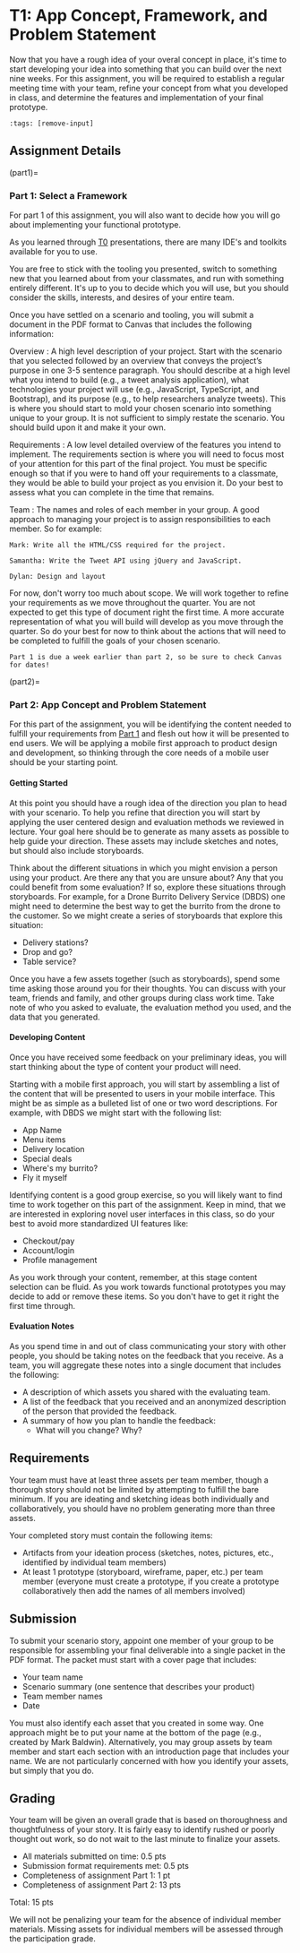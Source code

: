 T1: App Concept, Framework, and Problem Statement
=================================================

Now that you have a rough idea of your overal concept in place, it's time to start developing your idea into something that you can build over the next nine weeks. For this assignment, you will be required to establish a regular meeting time with your team, refine your concept from what you developed in class, and determine the features and implementation of your final prototype.

```{code-cell}
:tags: [remove-input]
```
## Assignment Details

(part1)=
### Part 1: Select a Framework

For part 1 of this assignment, you will also want to decide how you will go about implementing your functional prototype. 

As you learned through [T0](t1) presentations, there are many IDE's and toolkits available for you to use. 

You are free to stick with the tooling you presented, switch to something new that you learned about from your classmates, and run with something entirely different. It's up to you to decide which you will use, but you should consider the skills, interests, and desires of your entire team.

Once you have settled on a scenario and tooling, you will submit a document in the PDF format to Canvas that includes the following information:

Overview
: A high level description of your project. Start with the scenario that you selected followed by an overview that conveys the project’s purpose in one 3-5 sentence paragraph. You should describe at a high level what you intend to build (e.g., a tweet analysis application), what technologies your project will use (e.g., JavaScript, TypeScript, and Bootstrap), and its purpose (e.g., to help researchers analyze tweets). This is where you should start to mold your chosen scenario into something unique to your group. It is not sufficient to simply restate the scenario. You should build upon it and make it your own.

Requirements
: A low level detailed overview of the features you intend to implement. The requirements section is where you will need to focus most of your attention for this part of the final project. You must be specific enough so that if you were to hand off your requirements to a classmate, they would be able to build your project as you envision it. Do your best to assess what you can complete in the time that remains.

Team
: The names and roles of each member in your group. A good approach to managing your project is to assign responsibilities to each member. So for example:

    Mark: Write all the HTML/CSS required for the project.

    Samantha: Write the Tweet API using jQuery and JavaScript.

    Dylan: Design and layout

For now, don't worry too much about scope. We will work together to refine your requirements as we move throughout the quarter. You are not expected to get this type of document right the first time. A more accurate representation of what you will build will develop as you move through the quarter. So do your best for now to think about the actions that will need to be completed to fulfill the goals of your chosen scenario.

```{note}
Part 1 is due a week earlier than part 2, so be sure to check Canvas for dates!
```

(part2)=
### Part 2: App Concept and Problem Statement

For this part of the assignment, you will be identifying the content needed to fulfill your requirements from [Part 1](part1) and flesh out how it will be presented to end users. We will be applying a mobile first approach to product design and development, so thinking through the core needs of a mobile user should be your starting point.

#### Getting Started

At this point you should have a rough idea of the direction you plan to head with your scenario. To help you refine that direction you will start by applying the user centered design and evaluation methods we reviewed in lecture. Your goal here should be to generate as many assets as possible to help guide your direction. These assets may include sketches and notes, but should also include storyboards.

Think about the different situations in which you might envision a person using your product. Are there any that you are unsure about? Any that you could benefit from some evaluation? If so, explore these situations through storyboards. For example, for a Drone Burrito Delivery Service (DBDS) one might need to determine the best way to get the burrito from the drone to the customer. So we might create a series of storyboards that explore this situation:

* Delivery stations?
* Drop and go?
* Table service?

Once you have a few assets together (such as storyboards), spend some time asking those around you for their thoughts. You can discuss with your team, friends and family, and other groups during class work time. Take note of who you asked to evaluate, the evaluation method you used, and the data that you generated.

#### Developing Content

Once you have received some feedback on your preliminary ideas, you will start thinking about the type of content your product will need.

Starting with a mobile first approach, you will start by assembling a list of the content that will be presented to users in your mobile interface. This might be as simple as a bulleted list of one or two word descriptions. For example, with DBDS we might start with the following list:

* App Name
* Menu items
* Delivery location
* Special deals
* Where's my burrito?
* Fly it myself

Identifying content is a good group exercise, so you will likely want to find time to work together on this part of the assignment. Keep in mind, that we are interested in exploring novel user interfaces in this class, so do your best to avoid more standardized UI features like:

* Checkout/pay
* Account/login
* Profile management

As you work through your content, remember, at this stage content selection can be fluid. As you work towards functional prototypes you may decide to add or remove these items. So you don't have to get it right the first time through.

#### Evaluation Notes

As you spend time in and out of class communicating your story with other people, you should be taking notes on the feedback that you receive. As a team, you will aggregate these notes into a single document that includes the following:

* A description of which assets you shared with the evaluating team.
* A list of the feedback that you received and an anonymized description of the person that provided the feedback.
* A summary of how you plan to handle the feedback:
	* What will you change? Why?


## Requirements

Your team must have at least three assets per team member, though a thorough story should not be limited by attempting to fulfill the bare minimum. If you are ideating and sketching ideas both individually and collaboratively, you should have no problem generating more than three assets.

Your completed story must contain the following items:

* Artifacts from your ideation process (sketches, notes, pictures, etc., identified by individual team members)
* At least 1 prototype (storyboard, wireframe, paper, etc.) per team member (everyone must create a prototype, if you create a prototype collaboratively then add the names of all members involved)

## Submission

To submit your scenario story, appoint one member of your group to be responsible for assembling your final deliverable into a single packet in the PDF format. The packet must start with a cover page that includes:

* Your team name
* Scenario summary (one sentence that describes your product)
* Team member names
* Date

You must also identify each asset that you created in some way. One approach might be to put your name at the bottom of the page (e.g., created by Mark Baldwin). Alternatively, you may group assets by team member and start each section with an introduction page that includes your name. We are not particularly concerned with how you identify your assets, but simply that you do.

## Grading

Your team will be given an overall grade that is based on thoroughness and thoughtfulness of your story. It is fairly easy to identify rushed or poorly thought out work, so do not wait to the last minute to finalize your assets.

* All materials submitted on time: 0.5 pts
* Submission format requirements met: 0.5 pts
* Completeness of assignment Part 1: 1 pt
* Completeness of assignment Part 2: 13 pts

Total: 15 pts

We will not be penalizing your team for the absence of individual member materials. Missing assets for individual members will be assessed through the participation grade.




